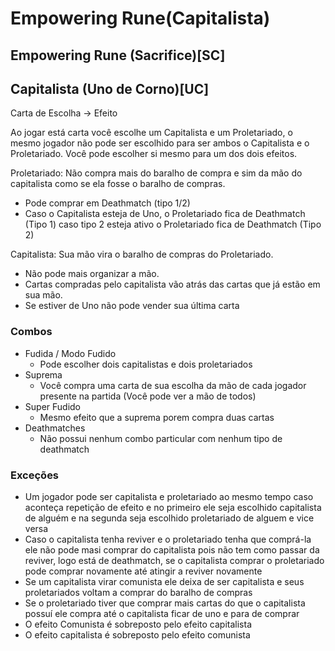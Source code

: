 # Empowering Rune(Capitalista)
## Empowering Rune (Sacrifice)[SC]
## Capitalista (Uno de Corno)[UC]
Carta de Escolha -> Efeito

Ao jogar está carta você escolhe um Capitalista e um Proletariado, o mesmo jogador não pode ser escolhido para ser ambos o Capitalista e o Proletariado. Você pode escolher si mesmo para um dos dois efeitos.

Proletariado:
Não compra mais do baralho de compra e sim da mão do capitalista como se ela fosse o baralho de compras.
- Pode comprar em Deathmatch (tipo 1/2)
- Caso o Capitalista esteja de Uno, o Proletariado fica de Deathmatch (Tipo 1) caso tipo 2 esteja ativo o Proletariado fica de Deathmatch (Tipo 2)

Capitalista:
Sua mão vira o baralho de compras do Proletariado. 
- Não pode mais organizar a mão.
- Cartas compradas pelo capitalista vão atrás das cartas que já estão em sua mão.
- Se estiver de Uno não pode vender sua última carta
### Combos
- Fudida / Modo Fudido
    - Pode escolher dois capitalistas e dois proletariados
- Suprema
    - Você compra uma carta de sua escolha da mão de cada jogador presente na partida (Você pode ver a mão de todos)
- Super Fudido
    - Mesmo efeito que a suprema porem compra duas cartas
- Deathmatches
    - Não possui nenhum combo particular com nenhum tipo de deathmatch
### Exceções
- Um jogador pode ser capitalista e proletariado ao mesmo tempo caso aconteça repetição de efeito e no primeiro ele seja escolhido capitalista de alguém e na segunda seja escolhido proletariado de alguem e vice versa
- Caso o capitalista tenha reviver e o proletariado tenha que comprá-la ele não pode masi comprar do capitalista pois não tem como passar da reviver, logo está de deathmatch, se o capitalista comprar o proletariado pode comprar novamente até atingir a reviver novamente
- Se um capitalista virar comunista ele deixa de ser capitalista e seus proletariados voltam a comprar do baralho de compras
- Se o proletariado tiver que comprar mais cartas do que o capitalista possuí ele compra até o capitalista ficar de uno e para de comprar
- O efeito Comunista é sobreposto pelo efeito capitalista
- O efeito capitalista é sobreposto pelo efeito comunista
